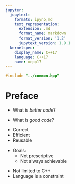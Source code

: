 ```yaml
---
jupyter:
  jupytext:
    formats: ipynb,md
    text_representation:
      extension: .md
      format_name: markdown
      format_version: '1.2'
      jupytext_version: 1.9.1
  kernelspec:
    display_name: C++17
    language: C++17
    name: xcpp17
---
```


```c++ slideshow={"slide_type": "skip"}
#include "../common.hpp"
```

<!-- #region slideshow={"slide_type": "slide"} -->
# Preface

- What is _better code_?
<!-- #endregion -->

<!-- #region slideshow={"slide_type": "fragment"} -->
- What is _good code_?
<!-- #endregion -->

- Correct
- Efficient
- Reusable

<!-- #region slideshow={"slide_type": "fragment"} -->
- Goals:
    - Not prescriptive
    - Not always achievable
<!-- #endregion -->

<!-- #region slideshow={"slide_type": "fragment"} -->
- Not limited to C++
- Language is a constraint
<!-- #endregion -->

